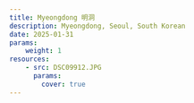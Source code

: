 ```yaml
---
title: Myeongdong 明洞
description: Myeongdong, Seoul, South Korean
date: 2025-01-31
params:
    weight: 1
resources:
    - src: DSC09912.JPG
      params:
        cover: true
---
```

